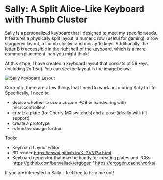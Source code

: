 # Sally: A Split Alice-Like Keyboard with Thumb Cluster

Sally is a personalized keyboard that I designed to meet my specific needs. It features a physically split layout, a numeric row (useful for gaming), a row staggered layout, a thumb cluster, and mostly 1u keys. Additionally, the letter B is accessible in the right half of the keyboard, which is a more common placement than you might think!

At this stage, I have created a keyboard layout that consists of 59 keys (including 2x 1.5u). You can see the layout in the image below:

![Sally Keyboard Layout](https://user-images.githubusercontent.com/40144136/223379462-f6586ba8-1d01-4d36-bab9-06dce2199b98.png)


Currently, there are a few things that I need to work on to bring Sally to life. Specifically, I need to:
- decide whether to use a custom PCB or handwiring with microcontrollers
- create a plate (for Cherry MX switches) and a case (ideally with tilt support)
- create a prototype 
- refine the design further

Tools:
- Keyboard Layout Editor
- 3D render https://eswai.github.io/KL3V/kl3v.html
- Keyboard generator that may be handy for creating plates and PCBs https://github.com/benvallack/ergogen / https://ergogen.cache.works/

If you are interested in Sally - feel free to help me out!
